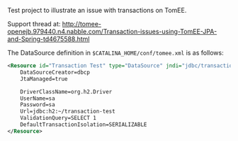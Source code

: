 Test project to illustrate an issue with transactions on TomEE. 

Support thread at: http://tomee-openejb.979440.n4.nabble.com/Transaction-issues-using-TomEE-JPA-and-Spring-td4675588.html

The DataSource definition in `$CATALINA_HOME/conf/tomee.xml` is as follows:

```xml
<Resource id="Transaction Test" type="DataSource" jndi="jdbc/transaction-ds">
	DataSourceCreator=dbcp
	JtaManaged=true

    DriverClassName=org.h2.Driver
    UserName=sa
    Password=sa
    Url=jdbc:h2:~/transaction-test
    ValidationQuery=SELECT 1
    DefaultTransactionIsolation=SERIALIZABLE
</Resource>
```
